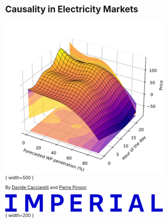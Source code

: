 # Causality in Electricity Markets

![Cover Image](penetration_apx.png){ width=500 }

By  [Davide Cacciarelli](https://sites.google.com/view/dcacciarelli) and [Pierre Pinson](https://pierrepinson.com/)

![University Logo](imperial_logo.png){ width=200 }
